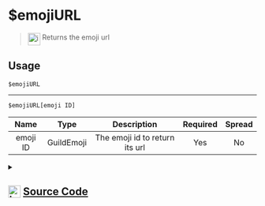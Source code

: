# $emojiURL
> <img align="top" src="https://upload.wikimedia.org/wikipedia/commons/thumb/e/e4/Infobox_info_icon.svg/160px-Infobox_info_icon.svg.png?20150409153300" alt="image" width="25" height="auto"> Returns the emoji url
## Usage
```
$emojiURL
```
---
```
$emojiURL[emoji ID]
```
| Name | Type | Description | Required | Spread
| :---: | :---: | :---: | :---: | :---: |
emoji ID | GuildEmoji | The emoji id to return its url | Yes | No
<details>
<summary>
    
## <img align="top" src="https://cdn4.iconfinder.com/data/icons/iconsimple-logotypes/512/github-512.png" alt="image" width="25" height="auto">  [Source Code](https://github.com/tryforge/ForgeScript-V2/blob/main/src/native/emojiURL.ts)
    
</summary>
    
```ts
import { ArgType, NativeFunction, Return } from "../structures"

export default new NativeFunction({
    name: "$emojiURL",
    version: "1.0.0",
    description: "Returns the emoji url",
    brackets: false,
    unwrap: true,
    args: [
        {
            name: "emoji ID",
            description: "The emoji id to return its url",
            rest: false,
            type: ArgType.GuildEmoji,
            required: true
        }
    ],
    execute(ctx, [ emoji ]) {
        emoji ?? ctx.emoji
        return Return.success(
            emoji?.url
        )
    },
})
```
    
</details>